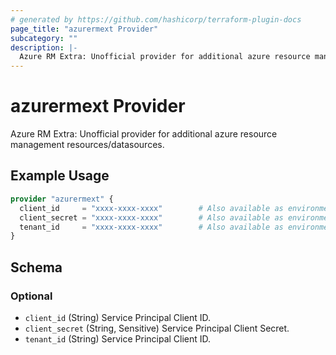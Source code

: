 ```yaml
---
# generated by https://github.com/hashicorp/terraform-plugin-docs
page_title: "azurermext Provider"
subcategory: ""
description: |-
  Azure RM Extra: Unofficial provider for additional azure resource management resources/datasources.
---
```


# azurermext Provider

Azure RM Extra: Unofficial provider for additional azure resource management resources/datasources.

## Example Usage

```terraform
provider "azurermext" {
  client_id     = "xxxx-xxxx-xxxx"        # Also available as environment variable ARM_CLIENT_ID
  client_secret = "xxxx-xxxx-xxxx"        # Also available as environment variable ARM_CLIENT_SECRET
  tenant_id     = "xxxx-xxxx-xxxx"        # Also available as environment variable ARM_TENANT_ID
}
```

<!-- schema generated by tfplugindocs -->
## Schema

### Optional

- `client_id` (String) Service Principal Client ID.
- `client_secret` (String, Sensitive) Service Principal Client Secret.
- `tenant_id` (String) Service Principal Client ID.
